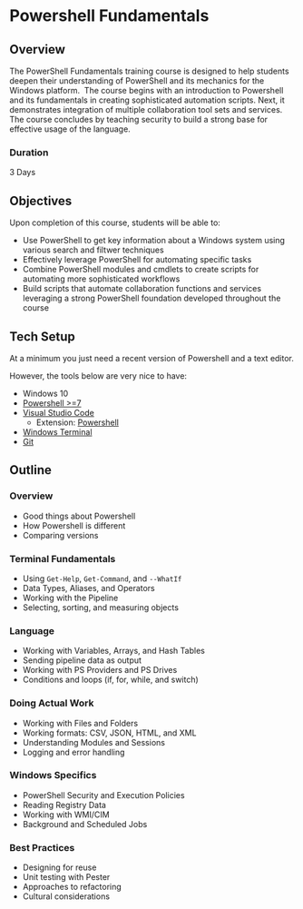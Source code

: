 # Powershell Fundamentals


## Overview
The PowerShell Fundamentals training course is designed to help students deepen their
understanding of PowerShell and its mechanics for the Windows platform. 
The course begins with an introduction to Powershell and its fundamentals in creating
sophisticated automation scripts. Next, it demonstrates integration of multiple collaboration tool
sets and services. The course concludes by teaching security to build a strong base for effective
usage of the language.


### Duration 
3 Days
 

## Objectives
Upon completion of this course, students will be able to:
* Use PowerShell to get key information about a Windows system using various search and filtwer techniques
* Effectively leverage PowerShell for automating specific tasks
* Combine PowerShell modules and cmdlets to create scripts for automating more sophisticated workflows
* Build scripts that automate collaboration functions and services leveraging a strong PowerShell foundation developed throughout the course


## Tech Setup
At a minimum you just need a recent version of Powershell and a text editor.

However, the tools below are very nice to have:
* Windows 10
* [Powershell >=7](https://github.com/PowerShell/PowerShell)
* [Visual Studio Code](https://code.visualstudio.com/)
  + Extension: [Powershell](https://marketplace.visualstudio.com/items?itemName=ms-vscode.PowerShell)
* [Windows Terminal](https://github.com/microsoft/terminal)
* [Git](https://git-scm.com/)


## Outline

### Overview
* Good things about Powershell
* How Powershell is different
* Comparing versions

### Terminal Fundamentals
* Using `Get-Help`, `Get-Command`, and `--WhatIf`
* Data Types, Aliases, and Operators
* Working with the Pipeline
* Selecting, sorting, and measuring objects

### Language
* Working with Variables, Arrays, and Hash Tables
* Sending pipeline data as output
* Working with PS Providers and PS Drives
* Conditions and loops (if, for, while, and switch)

### Doing Actual Work
* Working with Files and Folders
* Working formats: CSV, JSON, HTML, and XML
* Understanding Modules and Sessions
* Logging and error handling

### Windows Specifics
* PowerShell Security and Execution Policies
* Reading Registry Data
* Working with WMI/CIM
* Background and Scheduled Jobs

### Best Practices
* Designing for reuse
* Unit testing with Pester
* Approaches to refactoring
* Cultural considerations